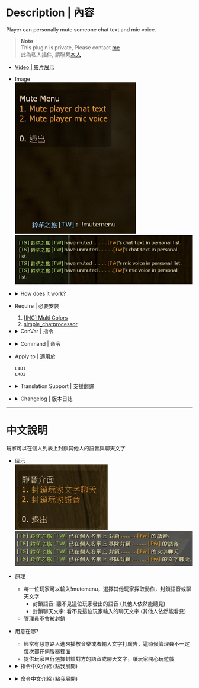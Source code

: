 # Description | 內容
Player can personally mute someone chat text and mic voice.

> __Note__ <br/>
This plugin is private, Please contact [me](https://github.com/fbef0102/Game-Private_Plugin#私人插件列表-private-plugins-list)<br/>
此為私人插件, 請聯繫[本人](https://github.com/fbef0102/Game-Private_Plugin#私人插件列表-private-plugins-list)

* [Video | 影片展示](https://youtu.be/U-ncYt-JVWQ)

* Image
	<br/>![l4d_mute_player_list_1](image/l4d_mute_player_list_1.jpg)
	<br/>![l4d_mute_player_list_2](image/l4d_mute_player_list_2.jpg)

* <details><summary>How does it work?</summary>

	* Type ```!mutemenu -> Display Menu -> choose player -> mute player chat text or mte player mic voice```
		* mute player mic voice: you won't hear this player's mic voice
		* mute player chat text: you won't see this player's context in chatbox
	* Admin won't be muted
</details>

* Require | 必要安裝
	1. [[INC] Multi Colors](https://github.com/fbef0102/L4D1_2-Plugins/releases/tag/Multi-Colors)
	2. [simple_chatprocessor](https://github.com/fbef0102/L4D1_2-Plugins/tree/master/simple_chatprocessor)

* <details><summary>ConVar | 指令</summary>

	* cfg/sourcemod/l4d_mute_player_list.cfg
		```php
		// 0=Plugin off, 1=Plugin on.
		l4d_mute_player_list_enable "1"

		// Changes how message displays. (0: Disable, 1:In chat, 2: In Hint Box, 3: In center text)
		l4d_mute_player_list_announce_type "1"

		// Players with these flags will not be in the mute list. (Empty = Everyone, -1: Nobody)
		l4d_mute_player_list_ignore_flag "z"
		```
</details>

* <details><summary>Command | 命令</summary>

	* **Open menu to mute other player's chat text and mic voice**
		```php
		sm_mutemenu
		```
</details>

* Apply to | 適用於
	```
	L4D1
	L4D2
	```
	
* <details><summary>Translation Support | 支援翻譯</summary>

	```
	English
	繁體中文
	简体中文
	```
</details>

* <details><summary>Changelog | 版本日誌</summary>

	* v1.2 (2024-8-3)
		* Require simple_chatprocessor 1.8h or above

	* v1.1 (2023-3-13)
		* Admin will not be blocked and muted by other players.

	* v1.0 (2023-3-12)
		* Initial Release
</details>

- - - -
# 中文說明
玩家可以在個人列表上封鎖其他人的語音與聊天文字

* 圖示
	<br/>![l4d_mute_player_list_1_zho](image/zho/l4d_mute_player_list_1_zho.jpg)
	<br/>![l4d_mute_player_list_2_zho](image/zho/l4d_mute_player_list_2_zho.jpg)

* 原理
	* 每一位玩家可以輸入!mutemenu，選擇其他玩家採取動作，封鎖語音或聊天文字
		* 封鎖語音: 聽不見這位玩家發出的語音 (其他人依然能聽見)
		* 封鎖聊天文字: 看不見這位玩家輸入的聊天文字 (其他人依然能看見)
	* 管理員不會被封鎖

* 用意在哪?
	* 經常有惡意路人進來播放音樂或者輸入文字打廣告，這時候管理員不一定每次都在伺服器裡面
	* 提供玩家自行選擇封鎖對方的語音或聊天文字，讓玩家開心玩遊戲

* <details><summary>指令中文介紹 (點我展開)</summary>

	* cfg/sourcemod/l4d_mute_player_list.cfg
		```php
		// 0=關閉插件, 1=啟動插件
		l4d_mute_player_list_enable "1"

		// 提示該如何顯示. (0: 不提示, 1: 聊天框, 2: 黑底白字框, 3: 螢幕正中間)
		l4d_mute_player_list_announce_type "1"

		// 擁有這些權限的玩家，不會被其他玩家封鎖語音或聊天文字 (留白 = 任何人都不會被封鎖, -1:任何人都可以被封鎖)
		l4d_mute_player_list_ignore_flag "z"
		```
</details>

* <details><summary>命令中文介紹 (點我展開)</summary>

	* **打開選單，選擇其他玩家採取動作，封鎖語音或聊天文字**
		```php
		sm_mutemenu
		```
</details>